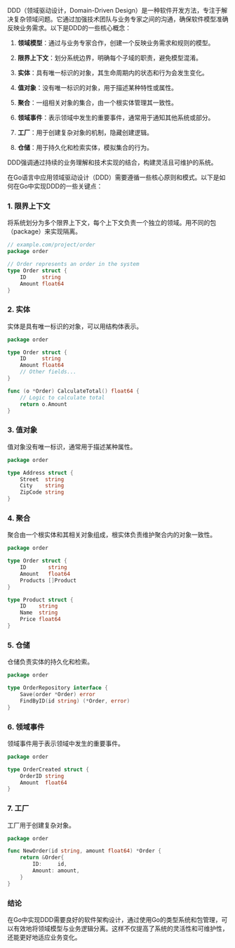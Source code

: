 DDD（领域驱动设计，Domain-Driven Design）是一种软件开发方法，专注于解决复杂领域问题。它通过加强技术团队与业务专家之间的沟通，确保软件模型准确反映业务需求。以下是DDD的一些核心概念：

1. **领域模型**：通过与业务专家合作，创建一个反映业务需求和规则的模型。

2. **限界上下文**：划分系统边界，明确每个子域的职责，避免模型混淆。

3. **实体**：具有唯一标识的对象，其生命周期内的状态和行为会发生变化。

4. **值对象**：没有唯一标识的对象，用于描述某种特性或属性。

5. **聚合**：一组相关对象的集合，由一个根实体管理其一致性。

6. **领域事件**：表示领域中发生的重要事件，通常用于通知其他系统或部分。

7. **工厂**：用于创建复杂对象的机制，隐藏创建逻辑。

8. **仓储**：用于持久化和检索实体，模拟集合的行为。

DDD强调通过持续的业务理解和技术实现的结合，构建灵活且可维护的系统。



在Go语言中应用领域驱动设计（DDD）需要遵循一些核心原则和模式。以下是如何在Go中实现DDD的一些关键点：

### 1. 限界上下文

将系统划分为多个限界上下文，每个上下文负责一个独立的领域。用不同的包（package）来实现隔离。

```go
// example.com/project/order
package order

// Order represents an order in the system
type Order struct {
    ID     string
    Amount float64
}
```

### 2. 实体

实体是具有唯一标识的对象，可以用结构体表示。

```go
package order

type Order struct {
    ID     string
    Amount float64
    // Other fields...
}

func (o *Order) CalculateTotal() float64 {
    // Logic to calculate total
    return o.Amount
}
```

### 3. 值对象

值对象没有唯一标识，通常用于描述某种属性。

```go
package order

type Address struct {
    Street  string
    City    string
    ZipCode string
}
```

### 4. 聚合

聚合由一个根实体和其相关对象组成，根实体负责维护聚合内的对象一致性。

```go
package order

type Order struct {
    ID       string
    Amount   float64
    Products []Product
}

type Product struct {
    ID    string
    Name  string
    Price float64
}
```

### 5. 仓储

仓储负责实体的持久化和检索。

```go
package order

type OrderRepository interface {
    Save(order *Order) error
    FindByID(id string) (*Order, error)
}
```

### 6. 领域事件

领域事件用于表示领域中发生的重要事件。

```go
package order

type OrderCreated struct {
    OrderID string
    Amount  float64
}
```

### 7. 工厂

工厂用于创建复杂对象。

```go
package order

func NewOrder(id string, amount float64) *Order {
    return &Order{
        ID:     id,
        Amount: amount,
    }
}
```

### 结论

在Go中实现DDD需要良好的软件架构设计，通过使用Go的类型系统和包管理，可以有效地将领域模型与业务逻辑分离。这样不仅提高了系统的灵活性和可维护性，还能更好地适应业务变化。

